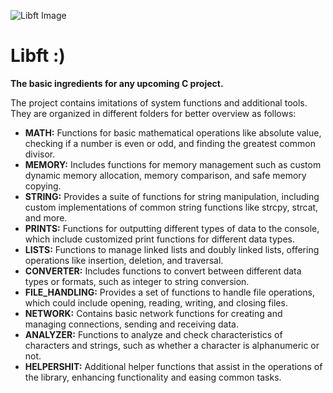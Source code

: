 ![Libft Image](https://i.imgflip.com/6vumy5.jpg)

# Libft :)

**The basic ingredients for any upcoming C project.**

The project contains imitations of system functions and additional tools. They are organized in different folders for better overview as follows:

- **MATH:** Functions for basic mathematical operations like absolute value, checking if a number is even or odd, and finding the greatest common divisor.
- **MEMORY:** Includes functions for memory management such as custom dynamic memory allocation, memory comparison, and safe memory copying.
- **STRING:** Provides a suite of functions for string manipulation, including custom implementations of common string functions like strcpy, strcat, and more.
- **PRINTS:** Functions for outputting different types of data to the console, which include customized print functions for different data types.
- **LISTS:** Functions to manage linked lists and doubly linked lists, offering operations like insertion, deletion, and traversal.
- **CONVERTER:** Includes functions to convert between different data types or formats, such as integer to string conversion.
- **FILE_HANDLING:** Provides a set of functions to handle file operations, which could include opening, reading, writing, and closing files.
- **NETWORK:** Contains basic network functions for creating and managing connections, sending and receiving data.
- **ANALYZER:** Functions to analyze and check characteristics of characters and strings, such as whether a character is alphanumeric or not.
- **HELPERSHIT:** Additional helper functions that assist in the operations of the library, enhancing functionality and easing common tasks.
